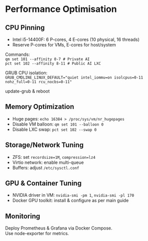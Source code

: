 # Performance Optimisation

## CPU Pinning

- Intel i5-14400F: 6 P-cores, 4 E-cores (10 physical, 16 threads)
- Reserve P-cores for VMs, E-cores for host/system

Commands:   
`qm set 101 --affinity 0-7 # Private AI`   
`pct set 102 --affinity 8-11 # Public AI LXC`   


GRUB CPU isolation:   
`GRUB_CMDLINE_LINUX_DEFAULT="quiet intel_iommu=on isolcpus=0-11 nohz_full=0-11 rcu_nocbs=0-11"`  

update-grub & reboot


## Memory Optimization    
- Huge pages: `echo 16384 > /proc/sys/vm/nr_hugepages`
- Disable VM balloon: `qm set 101 --balloon 0`
- Disable LXC swap: `pct set 102 --swap 0`

## Storage/Network Tuning   
- ZFS: set `recordsize=1M`, `compression=lz4`   
- Virtio network: enable multi-queue  
- Buffers: adjust `/etc/sysctl.conf`   

## GPU & Container Tuning   
- NVIDIA driver in VM: `nvidia-smi -pm 1`, `nvidia-smi -pl 170`   
- Docker GPU toolkit: install & configure as per main guide   

## Monitoring   
Deploy Prometheus & Grafana via Docker Compose.   
Use node-exporter for metrics.
